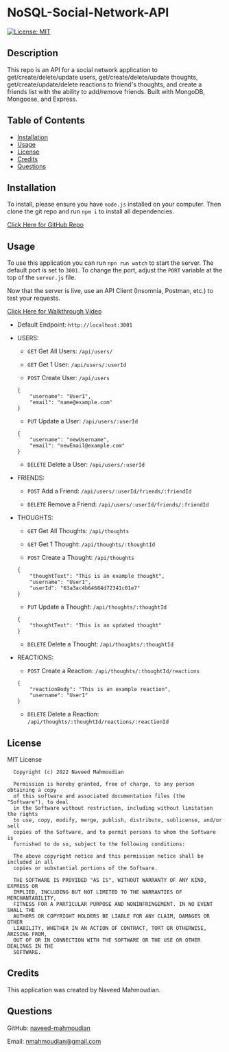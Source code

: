 # NoSQL-Social-Network-API

[![License: MIT](https://img.shields.io/badge/License-MIT-yellow.svg)](https://opensource.org/licenses/MIT)

## Description

This repo is an API for a social network application to get/create/delete/update users, get/create/delete/update thoughts, get/create/update/delete reactions to friend's thoughts, and create a friends list with the ability to add/remove friends. Built with MongoDB, Mongoose, and Express.

## Table of Contents

- [Installation](#installation)
- [Usage](#usage)
- [License](#license)
- [Credits](#credits)
- [Questions](#questions)

## Installation

To install, please ensure you have `node.js` installed on your computer. Then clone the git repo and run `npm i` to install all dependencies.

[Click Here for GitHub Repo](https://github.com/naveed-mahmoudian/NoSQL-Social-Network-API)

## Usage

To use this application you can run `npn run watch` to start the server. The default port is set to `3001`. To change the port, adjust the `PORT` variable at the top of the `server.js` file.

Now that the server is live, use an API Client (Insomnia, Postman, etc.) to test your requests.

[Click Here for Walkthrough Video]()

- Default Endpoint: `http://localhost:3001`

- USERS:

  - `GET` Get All Users: `/api/users/`

  - `GET` Get 1 User: `/api/users/:userId`

  - `POST` Create User: `/api/users`

  ```
  {
      "username": "User1",
      "email": "name@example.com"
  }
  ```

  - `PUT` Update a User: `/api/users/:userId`

  ```
  {
      "username": "newUsername",
      "email": "newEmail@example.com"
  }
  ```

  - `DELETE` Delete a User: `/api/users/:userId`

- FRIENDS:

  - `POST` Add a Friend: `/api/users/:userId/friends/:friendId`

  - `DELETE` Remove a Friend: `/api/users/:userId/friends/:friendId`

- THOUGHTS:

  - `GET` Get All Thoughts: `/api/thoughts`

  - `GET` Get 1 Thought: `/api/thoughts/:thoughtId`

  - `POST` Create a Thought: `/api/thoughts`

  ```
  {
      "thoughtText": "This is an example thought",
      "username": "User1",
      "userId": "63a3ac4b64684d72341c01e7"
  }
  ```

  - `PUT` Update a Thought: `/api/thoughts/:thoughtId`

  ```
  {
      "thoughtText": "This is an updated thought"
  }
  ```

  - `DELETE` Delete a Thought: `/api/thoughts/:thoughtId`

- REACTIONS:

  - `POST` Create a Reaction: `/api/thoughts/:thoughtId/reactions`

  ```
  {
      "reactionBody": "This is an example reaction",
      "username": "User1"
  }
  ```

  - `DELETE` Delete a Reaction: `/api/thoughts/:thoughtId/reactions/:reactionId`

## License

MIT License

      Copyright (c) 2022 Naveed Mahmoudian

      Permission is hereby granted, free of charge, to any person obtaining a copy
      of this software and associated documentation files (the "Software"), to deal
      in the Software without restriction, including without limitation the rights
      to use, copy, modify, merge, publish, distribute, sublicense, and/or sell
      copies of the Software, and to permit persons to whom the Software is
      furnished to do so, subject to the following conditions:

      The above copyright notice and this permission notice shall be included in all
      copies or substantial portions of the Software.

      THE SOFTWARE IS PROVIDED "AS IS", WITHOUT WARRANTY OF ANY KIND, EXPRESS OR
      IMPLIED, INCLUDING BUT NOT LIMITED TO THE WARRANTIES OF MERCHANTABILITY,
      FITNESS FOR A PARTICULAR PURPOSE AND NONINFRINGEMENT. IN NO EVENT SHALL THE
      AUTHORS OR COPYRIGHT HOLDERS BE LIABLE FOR ANY CLAIM, DAMAGES OR OTHER
      LIABILITY, WHETHER IN AN ACTION OF CONTRACT, TORT OR OTHERWISE, ARISING FROM,
      OUT OF OR IN CONNECTION WITH THE SOFTWARE OR THE USE OR OTHER DEALINGS IN THE
      SOFTWARE.

## Credits

This application was created by Naveed Mahmoudian.

## Questions

GitHub: [naveed-mahmoudian](https://www.github.com/naveed-mahmoudian/)

Email: nmahmoudian@gmail.com
